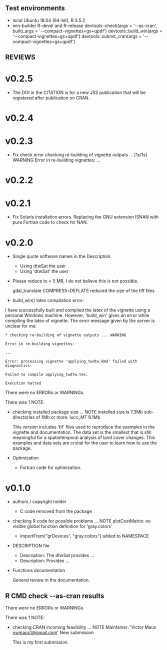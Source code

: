 ## Test environments
* local Ubuntu 18.04 (64-bit), R 3.5.2
* win-builder R-devel and R-release 
devtools::check(args = '--as-cran', build_args = '--compact-vignettes=gs+qpdf')
devtools::build_win(args = '--compact-vignettes=gs+qpdf')
devtools::submit_cran(args = '--compact-vignettes=gs+qpdf')


## REVIEWS

# v0.2.5

* The DOI in the CITATION is for a new JSS publication that will be registered after publication on CRAN.

# v0.2.4

# v0.2.3

* Fix check error 
   checking re-building of vignette outputs ... [1s/1s] WARNING 
   Error in re-building vignettes: 
   ... 

# v0.2.2

# v0.2.1

* Fix Solaris installation errors. 
    Replacing the GNU extension ISNAN with pure Fortran code to check for NAN. 

# v0.2.0

* Single quote software names in the Descriptoin.
  
    - Using dtwSat the user 
    + Using 'dtwSat' the user 

* Please reduce to < 5 MB, I do not believe this is not possible. 
  
    gdal_translate COMPRESS=DEFLATE reduced the size of the tiff files. 
  
* build_win() latex compilation error: 

I have successfully built and compiled the latex of the vignette using a personal Windows machine. However, 'build_win' gives an error while compiling the latex of vignette. The error message given by the server is unclear for me:

    * checking re-building of vignette outputs ... WARNING

    Error in re-building vignettes:

    ...

    Error: processing vignette 'applying_twdtw.Rmd' failed with diagnostics:

    Failed to compile applying_twdtw.tex.

    Execution halted





There were no ERRORs or WARNINGs. 

There was 1 NOTE:

* checking installed package size ... NOTE
  installed size is  7.3Mb
  sub-directories of 1Mb or more:
    lucc_MT   6.1Mb

  This version includes 'tif' files used to reproduce the examples in the vignette and documentation. The data set is the smallest that is still meaningful for a spatiotemporal analysis of land cover changes. This examples and data sets are crutial for the user to learn how to use the package. 

* Optimization 
 
  + Fortran code for optimization. 

# v0.1.0

* authors / copyright holder

  - C code removed from the package 
 
* checking R code for possible problems ... NOTE
plotCostMatrix: no visible global function definition for 'gray.colors'

  + importFrom("grDevices", "gray.colors") added to NAMESPACE

* DESCRIPTION file

  - Description: The dtwSat provides ...
  + Description: Provides ...

* Functions documentation 

  General review in the documentation.


## R CMD check --as-cran results
There were no ERRORs or WARNINGs. 

There was 1 NOTE:

* checking CRAN incoming feasibility ... NOTE
  Maintainer: 'Victor Maus <vwmaus1@gmail.com>'
  New submission

  This is my first submission.
